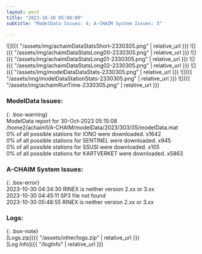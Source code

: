 ```yaml
---
layout: post
title: "2023-10-30 05:00:00"
subtitle: "ModelData Issues: 4; A-CHAIM System Issues: 3"

---
```


![]({{ "/assets/img/achaimDataStatsShort-2330305.png" | relative_url }})
![]({{ "/assets/img/achaimDataStatsLong00-2330305.png" | relative_url }})
![]({{ "/assets/img/achaimDataStatsLong01-2330305.png" | relative_url }})
![]({{ "/assets/img/achaimDataStatsLong02-2330305.png" | relative_url }})
![]({{ "/assets/img/modelDataDataStats-2330305.png" | relative_url }})
![]({{ "/assets/img/modelDataStationStats-2330305.png" | relative_url }})
![]({{ "/assets/img/achaimRunTime-2330305.png" | relative_url }})


### ModelData Issues:  
  
{: .box-warning}  
 ModelData report for 30-Oct-2023 05:15:08   
 /home2/achaim1/A-CHAIM/modelData/2023/303/05/modelData.mat   
 0% of all possible stations for IONO were downloaded. x1642   
 0% of all possible stations for SENTINEL were downloaded. x945   
 0% of all possible stations for SSUSI were downloaded. x105   
 0% of all possible stations for KARTVERKET were downloaded. x5863   
  
### A-CHAIM System Issues:  
  
{: .box-error}  
2023-10-30 04:34:30 RINEX is neither version 2.xx or 3.xx  
2023-10-30 04:45:11 SP3 file not found  
2023-10-30 05:48:55 RINEX is neither version 2.xx or 3.xx  

### Logs:  
  
{: .box-note}  
[Logs.zip]({{ "/assets/other/logs.zip" | relative_url }})  
[Log Info]({{ "/logInfo" | relative_url }})  
